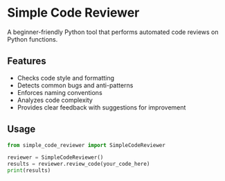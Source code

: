 # Simple Code Reviewer

A beginner-friendly Python tool that performs automated code reviews on Python functions.

## Features

- Checks code style and formatting
- Detects common bugs and anti-patterns
- Enforces naming conventions
- Analyzes code complexity
- Provides clear feedback with suggestions for improvement

## Usage

```python
from simple_code_reviewer import SimpleCodeReviewer

reviewer = SimpleCodeReviewer()
results = reviewer.review_code(your_code_here)
print(results)
